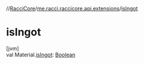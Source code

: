 //[RacciCore](../../index.md)/[me.racci.raccicore.api.extensions](index.md)/[isIngot](is-ingot.md)

# isIngot

[jvm]\
val Material.[isIngot](is-ingot.md): [Boolean](https://kotlinlang.org/api/latest/jvm/stdlib/kotlin/-boolean/index.html)

